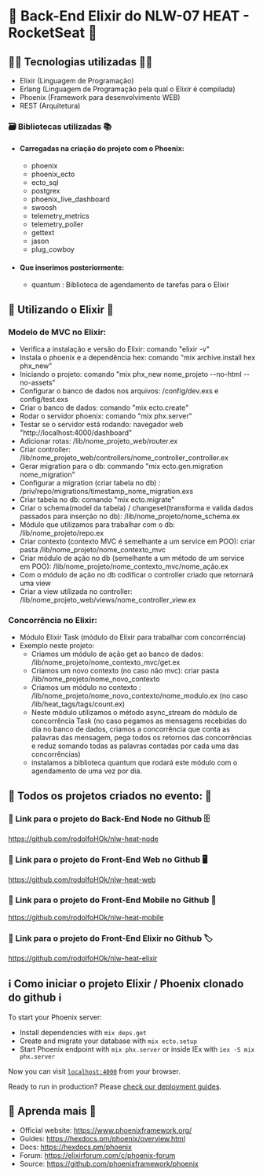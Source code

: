 # 🚀 Back-End Elixir do NLW-07 HEAT - RocketSeat 🚀

## 👨‍💻 Tecnologias utilizadas 👩‍💻

- Elixir (Linguagem de Programação)
- Erlang (Linguagem de Programação pela qual o Elixir é compilada)
- Phoenix (Framework para desenvolvimento WEB)
- REST (Arquitetura)

### 🗃️ Bibliotecas utilizadas 📚

- #### Carregadas na criação do projeto com o Phoenix:

  - phoenix
  - phoenix_ecto
  - ecto_sql
  - postgrex
  - phoenix_live_dashboard
  - swoosh
  - telemetry_metrics
  - telemetry_poller
  - gettext
  - jason
  - plug_cowboy

- #### Que inserimos posteriormente:

  - quantum : Biblioteca de agendamento de tarefas para o Elixir

## 💎 Utilizando o Elixir 🔮

### Modelo de MVC no Elixir:

- Verifica a instalação e versão do Elixir: comando "elixir -v"
- Instala o phoenix e a dependência hex: comando "mix archive.install hex phx_new"
- Iniciando o projeto: comando "mix phx_new nome_projeto --no-html --no-assets"
- Configurar o banco de dados nos arquivos: /config/dev.exs e config/test.exs
- Criar o banco de dados: comando "mix ecto.create"
- Rodar o servidor phoenix: comando "mix phx.server"
- Testar se o servidor está rodando: navegador web "http://localhost:4000/dashboard"
- Adicionar rotas: /lib/nome_projeto_web/router.ex
- Criar controller: /lib/nome_projeto_web/controllers/nome_controller_controller.ex
- Gerar migration para o db: commando "mix ecto.gen.migration nome_migration"
- Configurar a migration (criar tabela no db) : /priv/repo/migrations/timestamp_nome_migration.exs
- Criar tabela no db: comando "mix ecto.migrate"
- Criar o schema(model da tabela) / changeset(transforma e valida dados passados para inserção no db): /lib/nome_projeto/nome_schema.ex
- Módulo que utilizamos para trabalhar com o db: /lib/nome_projeto/repo.ex
- Criar contexto (contexto MVC é semelhante a um service em POO): criar pasta /lib/nome_projeto/nome_contexto_mvc
- Criar módulo de ação no db (semelhante a um método de um service em POO): /lib/nome_projeto/nome_contexto_mvc/nome_ação.ex
- Com o módulo de ação no db codificar o controller criado que retornará uma view
- Criar a view utilizada no controller: /lib/nome_projeto_web/views/nome_controller_view.ex

### Concorrência no Elixir:

- Módulo Elixir Task (módulo do Elixir para trabalhar com concorrência)
- Exemplo neste projeto:
  - Criamos um módulo de ação get ao banco de dados: /lib/nome_projeto/nome_contexto_mvc/get.ex
  - Criamos um novo contexto (no caso não mvc): criar pasta /lib/nome_projeto/nome_novo_contexto
  - Criamos um módulo no contexto : /lib/nome_projeto/nome_novo_contexto/nome_modulo.ex (no caso /lib/heat_tags/tags/count.ex)
  - Neste módulo utilizamos o método async_stream do módulo de concorrência Task (no caso pegamos as mensagens recebidas do dia no banco de dados, criamos a concorrência que conta as palavras das mensagem, pega todos os retornos das concorrências e reduz somando todas as palavras contadas por cada uma das concorrências)
  - instalamos a biblioteca quantum que rodará este módulo com o agendamento de uma vez por dia.

## 🚀 Todos os projetos criados no evento: 🚀

### 🔗 Link para o projeto do Back-End Node no Github 🗄️

https://github.com/rodolfoHOk/nlw-heat-node

### 🔗 Link para o projeto do Front-End Web no Github 🖥️

https://github.com/rodolfoHOk/nlw-heat-web

### 🔗 Link para o projeto do Front-End Mobile no Github 📱

https://github.com/rodolfoHOk/nlw-heat-mobile

### 🔗 Link para o projeto do Front-End Elixir no Github 🏷️

https://github.com/rodolfoHOk/nlw-heat-elixir

## ℹ️ Como iniciar o projeto Elixir / Phoenix clonado do github ℹ️

To start your Phoenix server:

- Install dependencies with `mix deps.get`
- Create and migrate your database with `mix ecto.setup`
- Start Phoenix endpoint with `mix phx.server` or inside IEx with `iex -S mix phx.server`

Now you can visit [`localhost:4000`](http://localhost:4000) from your browser.

Ready to run in production? Please [check our deployment guides](https://hexdocs.pm/phoenix/deployment.html).

## 📃 Aprenda mais 📃

- Official website: https://www.phoenixframework.org/
- Guides: https://hexdocs.pm/phoenix/overview.html
- Docs: https://hexdocs.pm/phoenix
- Forum: https://elixirforum.com/c/phoenix-forum
- Source: https://github.com/phoenixframework/phoenix
